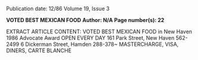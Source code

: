 Publication date: 12/86
Volume 19, Issue 3

**VOTED BEST MEXICAN FOOD**
**Author: N/A**
**Page number(s): 22**

EXTRACT ARTICLE CONTENT:
VOTED BEST MEXICAN FOOD 
in New Haven 
1986 Advocate Award 
OPEN EVERY DAY 
161 Park Street, New Haven 562-2499 
6 Dickerman Street, Hamden 288-378~ 
MASTERCHARGE, VISA, DINERS, CARTE BLANCHE